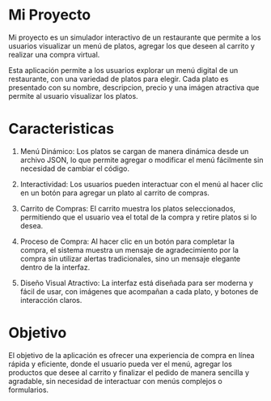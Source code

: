 # Mi Proyecto

Mi proyecto es un simulador interactivo de un restaurante que permite a los usuarios visualizar un menú de platos, agregar los que deseen al carrito y realizar una compra virtual.

Esta aplicación permite a los usuarios explorar un menú digital de un restaurante, con una variedad de platos para elegir. Cada plato es presentado con su nombre, descripcion, precio y una imágen atractiva que permite al usuario visualizar los platos.

# Caracteristicas

1. Menú Dinámico: Los platos se cargan de manera dinámica desde un archivo JSON, lo que permite agregar o modificar el menú fácilmente sin necesidad de cambiar el código.

2. Interactividad: Los usuarios pueden interactuar con el menú al hacer clic en un botón para agregar un plato al carrito de compras.

3. Carrito de Compras: El carrito muestra los platos seleccionados, permitiendo que el usuario vea el total de la compra y retire platos si lo desea.

4. Proceso de Compra: Al hacer clic en un botón para completar la compra, el sistema muestra un mensaje de agradecimiento por la compra sin utilizar alertas tradicionales, sino un mensaje elegante dentro de la interfaz.

5. Diseño Visual Atractivo: La interfaz está diseñada para ser moderna y fácil de usar, con imágenes que acompañan a cada plato, y botones de interacción claros.

# Objetivo

El objetivo de la aplicación es ofrecer una experiencia de compra en línea rápida y eficiente, donde el usuario pueda ver el menú, agregar los productos que desee al carrito y finalizar el pedido de manera sencilla y agradable, sin necesidad de interactuar con menús complejos o formularios.
